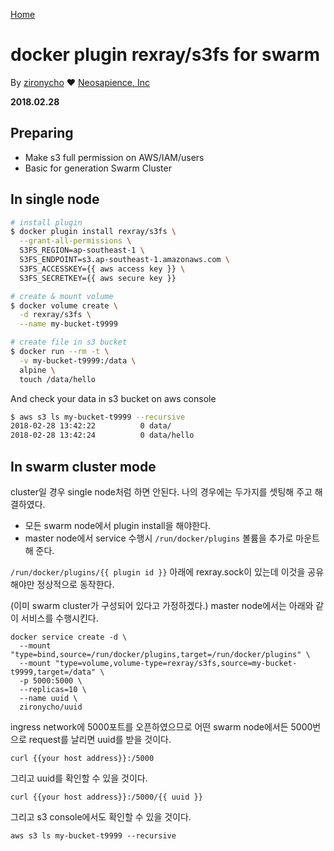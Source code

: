 [Home](/README.md)

# docker plugin rexray/s3fs for swarm
By [zironycho](http://github.com/zironycho) :heart: [Neosapience, Inc](http://www.neosapience.com)

**2018.02.28**

## Preparing
* Make s3 full permission on AWS/IAM/users
* Basic for generation Swarm Cluster

## In single node
```bash
# install plugin
$ docker plugin install rexray/s3fs \
  --grant-all-permissions \
  S3FS_REGION=ap-southeast-1 \
  S3FS_ENDPOINT=s3.ap-southeast-1.amazonaws.com \
  S3FS_ACCESSKEY={{ aws access key }} \
  S3FS_SECRETKEY={{ aws secure key }}

# create & mount volume
$ docker volume create \
  -d rexray/s3fs \
  --name my-bucket-t9999

# create file in s3 bucket
$ docker run --rm -t \
  -v my-bucket-t9999:/data \
  alpine \
  touch /data/hello
```

And check your data in s3 bucket on aws console
```bash
$ aws s3 ls my-bucket-t9999 --recursive
2018-02-28 13:42:22          0 data/
2018-02-28 13:42:24          0 data/hello
```

## In swarm cluster mode
cluster일 경우 single node처럼 하면 안된다. 나의 경우에는 두가지를 셋팅해 주고 해결하였다.
* 모든 swarm node에서 plugin install을 해야한다.
* master node에서 service 수행시 `/run/docker/plugins` 볼륨을 추가로 마운트해 준다.

`/run/docker/plugins/{{ plugin id }}` 아래에 rexray.sock이 있는데 이것을 공유해야만 정상적으로 동작한다.


(이미 swarm cluster가 구성되어 있다고 가정하겠다.) master node에서는 아래와 같이 서비스를 수행시킨다.
```
docker service create -d \
  --mount "type=bind,source=/run/docker/plugins,target=/run/docker/plugins" \
  --mount "type=volume,volume-type=rexray/s3fs,source=my-bucket-t9999,target=/data" \
  -p 5000:5000 \
  --replicas=10 \
  --name uuid \
  zironycho/uuid
```

ingress network에 5000포트를 오픈하였으므로 어떤 swarm node에서든 5000번으로 request를 날리면 uuid를 받을 것이다.
```
curl {{your host address}}:/5000
```

그리고 uuid를 확인할 수 있을 것이다.
```
curl {{your host address}}:/5000/{{ uuid }}
```

그리고 s3 console에서도 확인할 수 있을 것이다.
```
aws s3 ls my-bucket-t9999 --recursive
```
